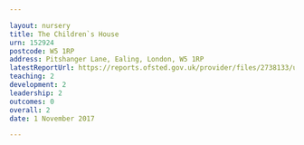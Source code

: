 ```yaml
---

layout: nursery
title: The Children`s House
urn: 152924
postcode: W5 1RP
address: Pitshanger Lane, Ealing, London, W5 1RP
latestReportUrl: https://reports.ofsted.gov.uk/provider/files/2738133/urn/152924.pdf
teaching: 2
development: 2
leadership: 2
outcomes: 0
overall: 2
date: 1 November 2017

---
```

